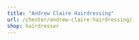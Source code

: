 ```yaml
---
title: "Andrew Claire Hairdressing"
url: /chester/andrew-claire-hairdressing/
shop: hairdresser
---
```

